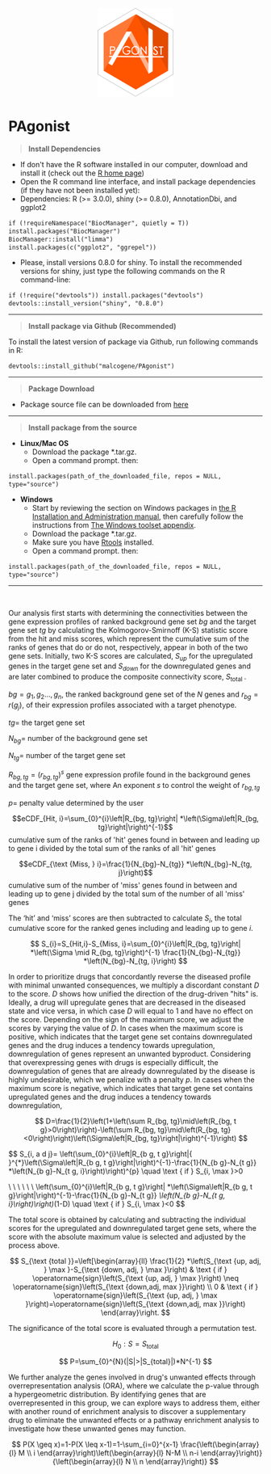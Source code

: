 
<p align="center"><img src="https://raw.githubusercontent.com/malcogene/Tmp/master/img/PAgonist.png" style="width:150px;"></p> 
<!--... -->

# PAgonist

> **Install Dependencies**

* If don't have the R software installed in our computer, download and install it (check out the [R home page](http://www.r-project.org/))
* Open the R command line interface, and install package dependencies (if they have not been installed yet):
* Dependencies: R (>= 3.0.0), shiny (>= 0.8.0), AnnotationDbi, and ggplot2


```{r eval = FALSE}
if (!requireNamespace("BiocManager", quietly = T)) install.packages("BiocManager")
BiocManager::install("limma")
install.packages(c("ggplot2", "ggrepel"))
```
* Please, install versions 0.8.0 for shiny. <!--We are working to make the package compatible with the new versions of the packages as soon as possible.--> To install the recommended versions for shiny, just type the following commands on the R command-line:
```{r eval = FALSE}
if (!require("devtools")) install.packages("devtools")
devtools::install_version("shiny", "0.8.0")
```


----


> **Install package via Github (Recommended)**

To install the latest version of package via Github, run following commands in R:
```{r eval = FALSE}
devtools::install_github("malcogene/PAgonist")
```



----


> **Package Download**

* Package source file can be downloaded from [here](https://raw.githubusercontent.com/malcogene/PAgonist/main/R/pagonist.R)


----




> **Install package from the source**

- **Linux/Mac OS**
    - Download the package *.tar.gz.
    - Open a command prompt. then:
```{r eval = FALSE}
install.packages(path_of_the_downloaded_file, repos = NULL, type="source")
```


- **Windows**
    - Start by reviewing the section on Windows packages in [the R Installation and Administration manual](https://cran.r-project.org/doc/manuals/R-admin.html), then carefully follow the instructions from [The Windows toolset appendix](https://cran.r-project.org/doc/manuals/R-admin.html#The-Windows-toolset).
    - Download the package *.tar.gz.
    - Make sure you have [Rtools](https://cran.r-project.org/bin/windows/Rtools/) installed.
    - Open a command prompt. then:
```{r eval = FALSE}
install.packages(path_of_the_downloaded_file, repos = NULL, type="source")
```


----
<br>

Our analysis first starts with determining the connectivities between the gene expression profiles of ranked background gene set $b g$ and the target gene set $t g$ by calculating the Kolmogorov-Smirnoff (K-S) statistic score from the hit and miss scores, which represent the cumulative sum of the ranks of genes that do or do not, respectively, appear in both of the two gene sets. Initially, two K-S scores are calculated, $S_{u p}$ for the upregulated genes in the target gene set and $S_{d o w n}$ for the downregulated genes and are later combined to produce the composite connectivity score, $S_{\text {total }}$.

$bg={g_{1}, g_{2} ..., g_{n}}$, the ranked background gene set of the $N$ genes and $r_{bg}=r\left(g_{j}\right)$, of their expression profiles associated with a target phenotype.

$tg=$ the target gene set

$N_{b g}=$ number of the background gene set

$N_{t g}=$ number of the target gene set

$R_{b g, t g}=\left(r_{b g, t g}\right)^{s}$ gene expression profile found in the background genes and the target gene set, where An exponent $s$ to control the weight of $r_{b g, t g}$

$p=$ penalty value determined by the user

$$eCDF_{Hit, i}=\sum_{0}^{i}\left|R_{bg, tg}\right| *\left(\Sigma\left|R_{bg, tg}\right|\right)^{-1}$$ cumulative sum of the ranks of 'hit' genes found in between and leading up to gene i divided by the total sum of the ranks of all 'hit' genes

$$eCDF_{\text {Miss, } i}=\frac{1}{N_{bg}-N_{tg}} *\left(N_{bg}-N_{tg, j}\right)$$ cumulative sum of the number of 'miss' genes found in between and leading up to gene $\mathrm{j}$ divided by the total sum of the number of all 'miss' genes

The ‘hit’ and ‘miss’ scores are then subtracted to calculate $S_{i}$, the total cumulative score for the ranked genes including and leading up to gene $i$.


$$
S_{i}=S_{Hit,i}-S_{Miss, i}=\sum_{0}^{i}\left|R_{bg, tg}\right| *\left(\Sigma \mid R_{bg, tg}\right)^{-1} \frac{1}{N_{bg}-N_{tg}} *\left(N_{bg}-N_{tg, i}\right)
$$


In order to prioritize drugs that concordantly reverse the diseased profile with minimal unwanted consequences, we multiply a discordant constant $D$ to the score. $D$ shows how unified the direction of the drug-driven "hits" is. Ideally, a drug will upregulate genes that are decreased in the diseased state and vice versa, in which case $D$ will equal to 1 and have no effect on the score. Depending on the sign of the maximum score, we adjust the scores by varying the value of $D$. In cases when the maximum score is positive, which indicates that the target gene set contains downregulated genes and the drug induces a tendency towards upregulation, downregulation of genes represent an unwanted byproduct. Considering that overexpressing genes with drugs is especially difficult, the downregulation of genes that are already downregulated by the disease is highly undesirable, which we penalize with a penalty $p$. In cases when the maximum score is negative, which indicates that target gene set contains upregulated genes and the drug induces a tendency towards downregulation,

$$
D=\frac{1}{2}\left(1+\left(\sum R_{bg, tg}\mid\left(R_{bg, t g}>0\right)\right)-\left(\sum R_{bg, tg}\mid\left(R_{bg, tg}<0\right)\right)\left(\Sigma\left|R_{bg, tg}\right|\right)^{-1}\right)
$$



$$
S_{i, a d j}=  \left(\sum_{0}^{i}\left|R_{b g, t g}\right|{ }^{*}\left(\Sigma\left|R_{b g, t g}\right|\right)^{-1}-\frac{1}{N_{b g}-N_{t g}} *\left(N_{b g}-N_{t g, i}\right)\right)^{p} \quad  \text { if } S_{i, \max }>0 

\ \ \ \ \ \ \left(\sum_{0}^{i}\left|R_{b g, t g}\right| *\left(\Sigma\left|R_{b g, t g}\right|\right)^{-1}-\frac{1}{N_{b g}-N_{t g}} *\left(N_{b g}-N_{t g, i}\right)\right)*(1-D) \quad \text { if } S_{i, \max }<0
$$


The total score is obtained by calculating and subtracting the individual scores for the upregulated and downregulated target gene sets, where the score with the absolute maximum value is selected and adjusted by the process above.

$$
S_{\text {total }}=\left[\begin{array}{ll}
\frac{1}{2} *\left(S_{\text {up, adj, } \max }-S_{\text {down, adj, } \max }\right) & \text { if } \operatorname{sign}\left(S_{\text {up, adj, } \max }\right) \neq \operatorname{sign}\left(S_{\text {down,adj, max }}\right) \\
0 & \text { if } \operatorname{sign}\left(S_{\text {up, adj, } \max }\right)=\operatorname{sign}\left(S_{\text {down,adj, max }}\right)
\end{array}\right.
$$

The significance of the total score is evaluated through a permutation test.

$$
H_{0}: S=S_{\text {total}} 
$$

$$
P=\sum_{0}^{N}(|S|>|S_{total}|)*N^{-1}
$$


We further analyze the genes involved in drug's unwanted effects through overrepresentation analysis (ORA), where we calculate the p-value through a hypergeometric distribution. By identifying genes that are overrepresented in this group, we can explore ways to address them, either with another round of enrichment analysis to discover a supplementary drug to eliminate the unwanted effects or a pathway enrichment analysis to investigate how these unwanted genes may function.

$$
P(X \geq x)=1-P(X \leq x-1)=1-\sum_{i=0}^{x-1} \frac{\left(\begin{array}{l}
M \\
i
\end{array}\right)\left(\begin{array}{l}
N-M \\
n-i
\end{array}\right)}{\left(\begin{array}{l}
N \\
n
\end{array}\right)}
$$
